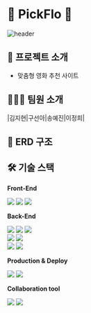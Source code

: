 # 🎥 PickFlo 🎥
![header](https://capsule-render.vercel.app/api?type=cylinder&color=000000&height=150&section=header&text=893107&fontColor=ffffff&fontSize=70&animation=fadeIn&fontAlignY=55)

## 📝 프로젝트 소개


- 맞춤형 영화 추천 사이트

## 🧑‍🤝‍🧑 팀원 소개
|김지현|구선아|송예진|이정희|

## 📂 ERD 구조

## 🛠️ 기술 스택


**Front-End**


<img src="https://img.shields.io/badge/axios-5A29E4?style=for-the-badge&logo=axios&logoColor=white"> <img src="https://img.shields.io/badge/javascript-F7DF1E?style=for-the-badge&logo=javascript&logoColor=white"> <img src="https://img.shields.io/badge/bootstrap-7952B3?style=for-the-badge&logo=bootstrap&logoColor=white"> 


**Back-End**

<img src="https://img.shields.io/badge/JAVA-007396?style=for-the-badge&logo=java&logoColor=white"> <img src="https://img.shields.io/badge/Spring-6DB33F?style=for-the-badge&logo=Spring&logoColor=white"> <img src="https://img.shields.io/badge/springboot-6DB33F?style=for-the-badge&logo=springboot&logoColor=black"> 
<br>
<img src="https://img.shields.io/badge/springsecurity-6DB33F?style=for-the-badge&logo=springsecurity&logoColor=black"> <img src="https://img.shields.io/badge/gradle-02303A?style=for-the-badge&logo=gradle&logoColor=white"> 
<br><img src="https://img.shields.io/badge/oracle-F80000?style=for-the-badge&logo=oracle&logoColor=white"> <img src="https://img.shields.io/badge/SPRING JPA-6DB33F?style=for-the-badge&logo=springjpa&logoColor=white">

**Production & Deploy**


<img src="https://img.shields.io/badge/github-181717?style=for-the-badge&logo=github&logoColor=white"> <img src="https://img.shields.io/badge/git-F05032?style=for-the-badge&logo=git&logoColor=white">


**Collaboration tool**

<img src="https://img.shields.io/badge/googledocs-4285F4?style=for-the-badge&logo=googledocs&logoColor=white"> <img src="https://img.shields.io/badge/slack-4A154B?style=for-the-badge&logo=slack&logoColor=white"> 


